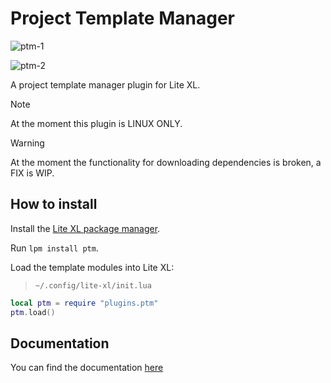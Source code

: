 # Project Template Manager

![ptm-1](https://github.com/user-attachments/assets/9526106f-0a50-455a-ac15-0f6b2c9f6b45)

![ptm-2](https://github.com/user-attachments/assets/34b26daa-e4e5-4332-a8aa-9ebdeaf8c1a8)

A project template manager plugin for Lite XL.

> [!NOTE]
> At the moment this plugin is LINUX ONLY.

> [!WARNING]
> At the moment the functionality for downloading dependencies is broken, a FIX is WIP.

## How to install

Install the [Lite XL package manager](https://github.com/lite-xl/lite-xl-plugin-manager?tab=readme-ov-file#installing).

Run `lpm install ptm`.

Load the template modules into Lite XL: 

> `~/.config/lite-xl/init.lua`

```lua
local ptm = require "plugins.ptm"
ptm.load()
```

## Documentation

<!-- TODO: write docs for how functions work -->
You can find the documentation [here](./DOCS.md)

